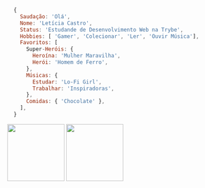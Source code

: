 ```js
  {
    Saudação: 'Olá',
    Nome: 'Letícia Castro',
    Status: 'Estudande de Desenvolvimento Web na Trybe',
    Hobbies: [ 'Gamer', 'Colecionar', 'Ler', 'Ouvir Música'],
    Favoritos: [
      Super-Heróis: {
        Heroína: 'Mulher Maravilha',
        Herói: 'Homem de Ferro',
      },
      Músicas: {
        Estudar: 'Lo-Fi Girl',
        Trabalhar: 'Inspiradoras',
      },
      Comidas: { 'Chocolate' },
    ],
  }
```

<div>
  <img
    height="130em"
    src="https://github-readme-stats.vercel.app/api?username=aicitelks&show_icons=true&theme=midnight-purple&include_all_commits=true&count_private=true"
  />
  <img
    height="130em"
    src="https://github-readme-stats.vercel.app/api/top-langs/?username=aicitelks&layout=compact&langs_count=10&theme=midnight-purple"
  />
</div>